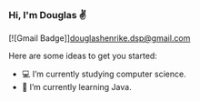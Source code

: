 ### Hi, I'm Douglas ✌️
[![Gmail Badge]]douglashenrike.dsp@gmail.com

Here are some ideas to get you started:

- 💻 I’m currently studying computer science.
- 📌 I’m currently learning Java.
